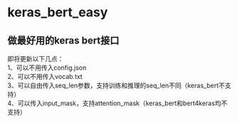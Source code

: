 # keras_bert_easy
## 做最好用的keras bert接口
即将更新以下几点：  
1、可以不用传入config.json  
2、可以不用传入vocab.txt  
3、可以自由传入seq_len参数，支持训练和推理的seq_len不同（keras_bert不支持）  
4、可以传入input_mask，支持attention_mask（keras_bert和bert4keras均不支持）  
